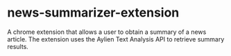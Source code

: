 # news-summarizer-extension

A chrome extension that allows a user to obtain a summary of a news article. The extension uses the Aylien Text Analysis API to retrieve summary results.